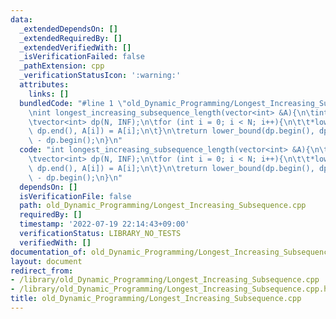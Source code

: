 ```yaml
---
data:
  _extendedDependsOn: []
  _extendedRequiredBy: []
  _extendedVerifiedWith: []
  _isVerificationFailed: false
  _pathExtension: cpp
  _verificationStatusIcon: ':warning:'
  attributes:
    links: []
  bundledCode: "#line 1 \"old_Dynamic_Programming/Longest_Increasing_Subsequence.cpp\"\
    \nint longest_increasing_subsequence_length(vector<int> &A){\n\tint N = A.size();\n\
    \tvector<int> dp(N, INF);\n\tfor (int i = 0; i < N; i++){\n\t\t*lower_bound(dp.begin(),\
    \ dp.end(), A[i]) = A[i];\n\t}\n\treturn lower_bound(dp.begin(), dp.end(), INF)\
    \ - dp.begin();\n}\n"
  code: "int longest_increasing_subsequence_length(vector<int> &A){\n\tint N = A.size();\n\
    \tvector<int> dp(N, INF);\n\tfor (int i = 0; i < N; i++){\n\t\t*lower_bound(dp.begin(),\
    \ dp.end(), A[i]) = A[i];\n\t}\n\treturn lower_bound(dp.begin(), dp.end(), INF)\
    \ - dp.begin();\n}\n"
  dependsOn: []
  isVerificationFile: false
  path: old_Dynamic_Programming/Longest_Increasing_Subsequence.cpp
  requiredBy: []
  timestamp: '2022-07-19 22:14:43+09:00'
  verificationStatus: LIBRARY_NO_TESTS
  verifiedWith: []
documentation_of: old_Dynamic_Programming/Longest_Increasing_Subsequence.cpp
layout: document
redirect_from:
- /library/old_Dynamic_Programming/Longest_Increasing_Subsequence.cpp
- /library/old_Dynamic_Programming/Longest_Increasing_Subsequence.cpp.html
title: old_Dynamic_Programming/Longest_Increasing_Subsequence.cpp
---
```

